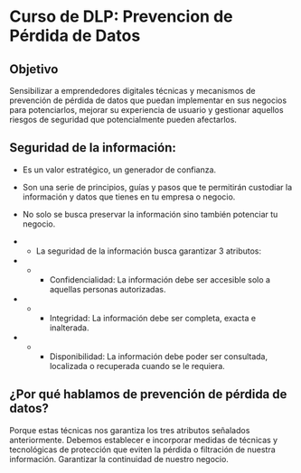 # Curso de DLP: Prevencion de Pérdida de Datos

## Objetivo

Sensibilizar a emprendedores digitales técnicas y mecanismos de prevención de pérdida de datos que puedan
implementar en sus negocios para potenciarlos, mejorar su experiencia de usuario y gestionar aquellos riesgos
de seguridad que potencialmente pueden afectarlos. 

## Seguridad de la información:

- Es un valor estratégico, un generador de confianza.
- Son una serie de principios, guías y pasos que te permitirán custodiar la información y datos que tienes en tu empresa o negocio.

- No solo se busca preservar la información sino también potenciar tu negocio.

- - La seguridad de la información busca garantizar 3 atributos:
- - - Confidencialidad: La información debe ser accesible solo a aquellas personas autorizadas.
- - - Integridad: La información debe ser completa, exacta e inalterada.
- - - Disponibilidad: La información debe poder ser consultada, localizada o recuperada cuando se le requiera.


## ¿Por qué hablamos de prevención de pérdida de datos?

Porque estas técnicas nos garantiza los tres atributos señalados anteriormente.
Debemos establecer e incorporar medidas de técnicas y tecnológicas de protección
que eviten la pérdida o filtración de nuestra información. Garantizar la continuidad de nuestro negocio.

